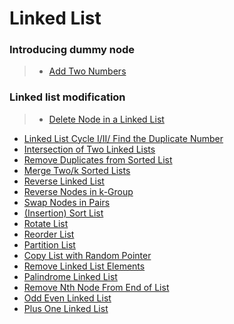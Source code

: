 # Linked List

### Introducing dummy node

> * [Add Two Numbers](add_two_numbers.md)

### Linked list modification

> * [Delete Node in a Linked List](delete_node_in_a_linked_list.md)

* [Linked List Cycle I/II/ Find the Duplicate Number](linked_list_cycle.md)
* [Intersection of Two Linked Lists](intersection_of_two_linked_lists.md)
* [Remove Duplicates from Sorted List](remove_duplicates_from_sorted_list.md)
* [Merge Two/k Sorted Lists](merge_k_sorted_lists.md)
* [Reverse Linked List](reverse_linked_list.md)
* [Reverse Nodes in k-Group](reverse_nodes_in_k_group.md)
* [Swap Nodes in Pairs](swap_nodes_in_pairs.md)
* [(Insertion) Sort List](sort_list.md)
* [Rotate List](rotate_list.md)
* [Reorder List](reorder_list.md)
* [Partition List](partition_list.md)
* [Copy List with Random Pointer](copy_list_with_random_pointer.md)
* [Remove Linked List Elements](remove_linked_list_elements.md)
* [Palindrome Linked List](palindrome_linked_list.md)
* [Remove Nth Node From End of List](remove_nth_node_from_end_of_list.md)
* [Odd Even Linked List](odd_even_linked_list.md)
* [Plus One Linked List](plus_one_linked_list.md)
